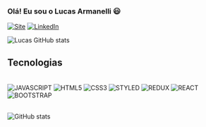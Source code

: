 
### Olá! Eu sou o Lucas Armanelli 😃

[![Site](https://img.shields.io/website?label=CreationSistemas.com.br&style=for-the-badge&url=https://creationsistemas.com.br)](https://creationsistemas.com.br)
[![LinkedIn](https://img.shields.io/badge/LinkedIn-0077B5?style=for-the-badge&logo=linkedin&logoColor=white)](https://www.linkedin.com/in/lucas-armanelli/)

![Lucas GitHub stats](https://github-readme-stats.vercel.app/api?username=LucasArmanelli&show_icons=true&theme=chartreuse-dark)

## Tecnologias 

<div styles="display: inline_block"><br/>
  <img align="center" alt="JAVASCRIPT" src="https://img.shields.io/badge/JavaScript-F7DF1E?style=for-the-badge&logo=javascript&logoColor=black"/>
  <img align="center" alt="HTML5" src="https://img.shields.io/badge/HTML5-E34F26?style=for-the-badge&logo=html5&logoColor=white"/>
  <img align="center" alt="CSS3" src="https://img.shields.io/badge/CSS3-1572B6?style=for-the-badge&logo=css3&logoColor=white"/>
  <img align="center" alt="STYLED" src="https://img.shields.io/badge/styled--components-DB7093?style=for-the-badge&logo=styled-components&logoColor=white"/>
  <img align="center" alt="REDUX" src="https://img.shields.io/badge/Redux-593D88?style=for-the-badge&logo=redux&logoColor=white"/>
  <img align="center" alt="REACT" src="https://img.shields.io/badge/React-20232A?style=for-the-badge&logo=react&logoColor=61DAFB"/>
  <img align="center" alt="BOOTSTRAP" src="https://img.shields.io/badge/Bootstrap-563D7C?style=for-the-badge&logo=bootstrap&logoColor=white"/>
<div/>
<br/>

![GitHub stats](https://github-readme-stats.vercel.app/api/top-langs/?username=LucasArmanelli&theme=chartreuse-dark)
